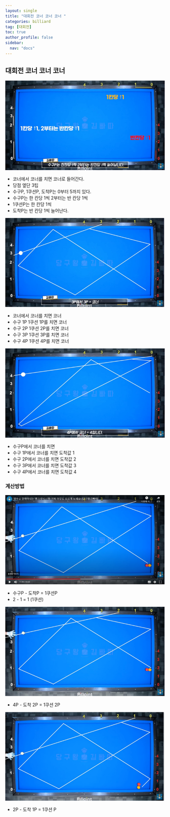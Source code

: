 ```yaml
---
layout: single
title: "대회전 코너 코너 코너 "
categories: billiard
tag: [대회전] 
toc: true
author_profile: false
sidebar:
  nav: "docs"
---
```


## 대회전 코너 코너 코너
[![대회전 코너 코너 코너 1](/images/대회전_코너_코너_코너1.png)](/images/대회전_코너_코너_코너1.png)
- 코너에서 코너를 치면 코너로 들어간다.
- 당점 옆단 3팁
- 수구P, 1쿠션P, 도착P는 0부터 5까지 있다.
- 수구P는 한 칸당 1씩 2부터는 반 칸당 1씩
- 1쿠션P는 한 칸당 1씩
- 도착P는 반 칸당 1씩 늘어난다.

[![대회전 코너 코너 코너 2](/images/대회전_코너_코너_코너2.png)](/images/대회전_코너_코너_코너2.png)
- 코너에서 코너를 치면 코너
- 수구 1P 1쿠션 1P를 치면 코너
- 수구 2P 1쿠션 2P를 치면 코너
- 수구 3P 1쿠션 3P를 치면 코너
- 수구 4P 1쿠션 4P를 치면 코너

[![대회전 코너 코너 코너 3](/images/대회전_코너_코너_코너3.png)](/images/대회전_코너_코너_코너3.png)
- 수구P에서 코너를 치면
- 수구 1P에서 코너를 치면 도착값 1
- 수구 2P에서 코너를 치면 도착값 2
- 수구 3P에서 코너를 치면 도착값 3
- 수구 4P에서 코너를 치면 도착값 4

### 계산방법
[![대회전 코너 코너 코너 계산방법 1](/images/대회전_코너_코너_코너_계산방법1.png)](/images/대회전_코너_코너_코너_계산방법1.png)
- 수구P - 도착P = 1쿠션P
- 2 - 1 = 1 (1쿠션)

[![대회전 코너 코너 코너 계산방법 2](/images/대회전_코너_코너_코너_계산방법2.png)](/images/대회전_코너_코너_코너_계산방법2.png)
- 4P - 도착 2P = 1쿠션 2P

[![대회전 코너 코너 코너3](/images/대회전_코너_코너_코너_계산방법3.png)](/images/대회전_코너_코너_코너_계산방법3.png)
-  2P - 도착 1P = 1쿠션 P
